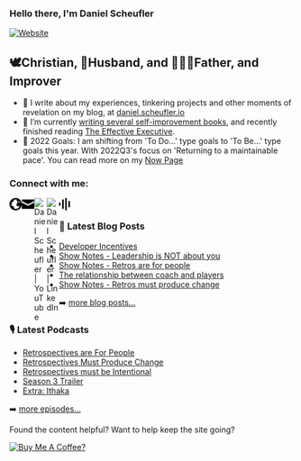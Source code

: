 ### Hello there, I'm Daniel Scheufler 

[![Website](https://img.shields.io/website?label=daniel.scheufler.io&style=for-the-badge&url=https%3A%2F%2Fdaniel.scheufler.io)][website]


## 🕊️Christian, 👫Husband, and 👨‍👩‍👧Father, and Improver
- 👀 I write about my experiences, tinkering projects and other moments of revelation on my blog, at [daniel.scheufler.io][website]
- 🌱 I’m currently [writing several self-improvement books](https://leanpub.com/u/danielscheufler), and recently finished reading [The Effective Executive]([https://www.amazon.com/15-Invaluable-Laws-Growth-Potential/dp/1599953668](https://www.amazon.com/Effective-Executive-Definitive-Harperbusiness-Essentials/dp/0060833459)).
- 🥅 2022 Goals: I am shifting from 'To Do...' type goals to 'To Be...' type goals this year. With 2022Q3's focus on 'Returning to a maintainable pace'. You can read more on my [Now Page](https://daniel.scheufler.io/now/)

### Connect with me:

[<img align="left" alt="daniel.scheufler.io" width="22px" src="https://raw.githubusercontent.com/iconic/open-iconic/master/svg/globe.svg" />][website]
[<img align="left" alt="daniel@scheufler.io" width="22px" src="https://raw.githubusercontent.com/iconic/open-iconic/master/svg/envelope-closed.svg" />][email]
[<img align="left" alt="Daniel Scheufler | YouTube" width="22px" src="https://cdn.jsdelivr.net/npm/simple-icons@v3/icons/youtube.svg" />][youtube]
[<img align="left" alt="Daniel Scheufler | LinkedIn" width="22px" src="https://cdn.jsdelivr.net/npm/simple-icons@v3/icons/linkedin.svg" />][linkedin]
[<img align="left" alt="A Journeyman's Travels Podcast | Anchor" width="22px" src="https://raw.githubusercontent.com/iconic/open-iconic/master/svg/audio-spectrum.svg" />][podcast]


<br />


### 📕 Latest Blog Posts

<!-- BLOG-POST-LIST:START -->
- [Developer Incentives](https://daniel.scheufler.io/2023/04/18/developer-incentives/)
- [Show Notes - Leadership is NOT about you](https://daniel.scheufler.io/2023/04/15/show-notes-leadership-not-about-you/)
- [Show Notes - Retros are for people](https://daniel.scheufler.io/2023/04/07/show-notes-retros-are-for-people/)
- [The relationship between coach and players](https://daniel.scheufler.io/2023/04/04/coach-and-players/)
- [Show Notes - Retros must produce change](https://daniel.scheufler.io/2023/03/31/show-notes-retros-must-produce-change/)
<!-- BLOG-POST-LIST:END -->

➡️ [more blog posts...](https://daniel.scheufler.io)

### 🎙️ Latest Podcasts
<!-- PODCAST-LIST:START -->
- [Retrospectives are For People](https://podcasters.spotify.com/pod/show/journeymans-travels/episodes/Retrospectives-are-For-People-e1uebl2)
- [Retrospectives Must Produce Change](https://podcasters.spotify.com/pod/show/journeymans-travels/episodes/Retrospectives-Must-Produce-Change-e1tg29c)
- [Retrospectives must be Intentional](https://podcasters.spotify.com/pod/show/journeymans-travels/episodes/Retrospectives-must-be-Intentional-e1tg27a)
- [Season 3 Trailer](https://podcasters.spotify.com/pod/show/journeymans-travels/episodes/Season-3-Trailer-e208i5e)
- [Extra: Ithaka](https://podcasters.spotify.com/pod/show/journeymans-travels/episodes/Extra-Ithaka-e1sqrnk)
<!-- PODCAST-LIST:END -->

➡️ [more episodes...](https://anchor.fm/journeymans-travels)

Found the content helpful? Want to help keep the site going?

<a href="https://www.buymeacoffee.com/djscheuf" target="_blank"><img src="https://cdn.buymeacoffee.com/buttons/v2/arial-green.png" alt="Buy Me A Coffee?" style="height: 60px !important;width: 217px !important;" ></a>

[website]: https://daniel.scheufler.io
[youtube]: https://www.youtube.com/channel/UCudsO4RmJDekSneHkTkyAAw
[linkedin]: https://www.linkedin.com/in/danielscheufler/
[email]: mailto:daniel@scheufler.io
[podcast]: https://anchor.fm/journeymans-travels
<!---
djscheuf/djscheuf is a ✨ special ✨ repository because its `README.md` (this file) appears on your GitHub profile.
You can click the Preview link to take a look at your changes.
--->
